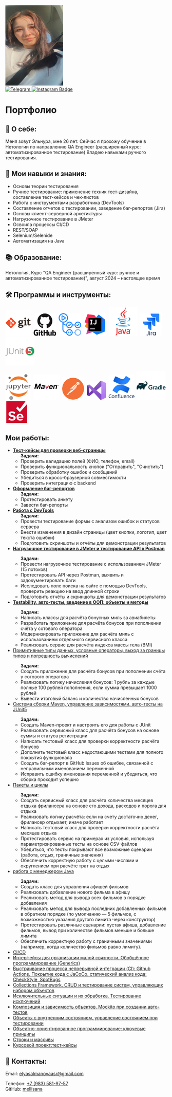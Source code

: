 <!DOCTYPE html>
<HEAD>
<img src="photo.jpeg" alt="фото для портфолио" width="180" height="250">

<div id="badges">
  <a href="https://t.me/elya_salmanova">
    <img src="https://img.shields.io/badge/Telegram-blue?style=for-the-badge&logo=Telegram&logoColor=blue" alt="Telegram"/>
  </a>
  <a href="https://www.instagram.com/m_elli_sa">
    <img src="https://img.shields.io/badge/instagram-pink?style=for-the-badge&logo=youtube&logoColor=pink" alt="Instagram Badge"/>
  </a>
</div>

<h1>Портфолио</h1>

<p><strong><h2>📍 О себе:</h2></strong></p>
<p>Меня зовут Эльнура, мне 26 лет. Сейчас я прохожу обучение в Нетологии по направлению QA Engineer (расширенный курс: автоматизированное тестирование) Владею навыками ручного тестирования.</p>


    
<p><strong><H2>🎯 Мои навыки и знания:</H2></strong></p>
<ul>
<li>Основы теории тестирования</li>
<li>Ручное тестирование: применение техник тест-дизайна, составление тест-кейсов и чек-листов</li>
<li>Работа с инструментами разработчика (DevTools)</li>
<li>Составление отчетов о тестировании, заведение баг-репортов (Jira)</li>
<li>Основы клиент-серверной архетиктуры</li>
<li>Нагрузочное тестирование в JMeter</li>
<li>Освоила процессы CI/CD</li>
<li>REST/SOAP</li>
<li>Selenium/Selenide </li>
<li> Автоматизация на Java</li>
</ul>


    
<p><strong><h2>📚 Образование:</h2></strong></p>
<p>Нетология, Курс "QA Engineer (расширенный курс: ручное и автоматизированное тестирование)", август 2024 – настоящее время</p>


    
<p><strong><h2>🛠️ Программы и инструменты:</h2></strong></p>
<div>
  <img src="https://github.com/devicons/devicon/blob/master/icons/git/git-original-wordmark.svg" title="Git" alt="Git" width="80" height="80"/>&nbsp;
  <img src="https://github.com/devicons/devicon/blob/master/icons/github/github-original-wordmark.svg" title="GitHub" alt="GitHub" width="70" height="70"/>&nbsp;
  <img src="https://github.com/devicons/devicon/blob/master/icons/githubactions/githubactions-original.svg" title="GitHub Actions" alt="GitHub Actions" width="70" height="70"/>&nbsp;
  <img src="https://github.com/devicons/devicon/blob/master/icons/intellij/intellij-original.svg" title="intellij" alt="intellij" width="70" height="70"/>&nbsp;
  <img src="https://github.com/devicons/devicon/blob/master/icons/java/java-original-wordmark.svg" title="java" alt="java" width="90" height="90"/>&nbsp;
  <img src="https://github.com/devicons/devicon/blob/master/icons/jira/jira-original-wordmark.svg" title="jira" alt="jira" width="70" height="70"/>&nbsp;
  <img src="https://github.com/devicons/devicon/blob/master/icons/junit/junit-original-wordmark.svg" title="junit" alt="junit" width="90" height="90"/>&nbsp;
  
  <img src="https://github.com/devicons/devicon/blob/master/icons/jupyter/jupyter-original-wordmark.svg" title="jupyter" alt="jupyter" width="80" height="80"/>&nbsp;
  <img src="https://github.com/devicons/devicon/blob/master/icons/maven/maven-original-wordmark.svg" title="maven" alt="maven" width="80" height="80"/>&nbsp;
  <img src="https://github.com/devicons/devicon/blob/master/icons/postman/postman-original.svg" title="postman" alt="postman" width="70" height="70"/>&nbsp;
  <img src="https://github.com/devicons/devicon/blob/master/icons/visualstudio/visualstudio-original.svg" title="visualstudio" alt="visualstudio" width="60" height="60"/>&nbsp;
  <img src="https://github.com/devicons/devicon/blob/master/icons/confluence/confluence-original-wordmark.svg" title="confluence" alt="confluence" width="80" height="80"/>&nbsp;
<img src="https://github.com/devicons/devicon/blob/master/icons/gradle/gradle-original-wordmark.svg" title="gradle" alt="gradle" width="90" height="90"/>&nbsp;
<img src="https://github.com/devicons/devicon/blob/master/icons/selenium/selenium-original.svg" title="selenium" alt="selenium" width="70" height="70"/>&nbsp;
</div>


<p><strong><h2>Мои работы:</h2></strong></p>
<ul>
  <li><strong><a href="https://github.com/Mellisana/test-k">Тест-кейсы для проверки веб-страницы</a></strong>
    <ul><strong>Задачи:</strong>
      <li>Проверить валидацию полей (ФИО, телефон, email)</li>
      <li>Проверить функциональность кнопок ("Отправить", "Очистить")</li>
      <li>Проверить обработку ошибок и сообщений</li>
      <li>Убедиться в кросс-браузерной совместимости</li>
      <li>Проверить интеграцию с backend</li>
    </ul>
  </li>
  
  <li> <strong><a href="https://github.com/Mellisana/bug-report">Оформление баг-репортов</a></strong>
    <ul><strong>Задачи:</strong>
      <li>Протестировать анкету</li>
      <li>Завести баг-репорты</li>
    </ul>
  </li>


<li> <strong><a href="https://github.com/Mellisana/dev-tools">Работа с DevTools</a></strong>
  <ul><strong>Задачи:</strong>
    <li>Провести тестирование формы с анализом ошибок и статусов сервера</li>
    <li>Внести изменения в дизайн страницы (цвет кнопки, логотип, цвет текста ошибки)</li>
    <li>Подготовить скриншоты и отчёты для демонстрации результатов</li>
  </ul>
</li>


  <li><strong><a href="https://github.com/Mellisana/client-server">Нагрузочное тестирование в JMeter и тестирование API в Postman</a></li></strong>
         <ul><strong>Задачи:</strong>
    <li>Провести нагрузочное тестирование с использованием JMeter (15 потоков)</li>
    <li>Протестировать API через Postman, выявить и задокументировать баги</li>
    <li>Исследовать поле поиска на сайте с помощью DevTools, проверить реакцию на ввод длинной строки</li>
    <li>Подготовить отчёты и скриншоты для демонстрации результатов</li>
  </ul>
</li>


  <li><strong><a href="https://github.com/Mellisana/milii](https://github.com/Mellisana/mili">Testability, авто-тесты, введение в ООП: объекты и методы</a></li></strong>
   <ul> <strong>Задачи:</strong>
    <li>Написать классы для расчёта бонусных миль за авиабилеты</li>
    <li>Разработать приложение для расчёта бонусов при пополнении счёта у сотового оператора</li>
    <li>Модернизировать приложение для расчёта миль с использованием отдельного сервисного класса</li>
    <li>Реализовать сервис для расчёта индекса массы тела (BMI)</li>
  </ul>
</li>

  <li><a href="https://github.com/Mellisana/balance">Примитивные типы данных, условные операторы, выход за границы типов и погрешность вычислений
</a></li>
<ul>
  <strong>Задачи:</strong>
  <li>Создать приложение для расчёта бонусов при пополнении счёта у сотового оператора</li>
  <li>Реализовать логику начисления бонусов: 1 рубль за каждые полные 100 рублей пополнения, если сумма превышает 1000 рублей</li>
  <li>Вывести итоговый баланс и количество начисленных бонусов</li>
</ul>

  <li><a href="https://github.com/Mellisana/avtotest-bonus">Система сборки Maven, управление зависимостями, авто-тесты на JUnit5</a></li>
  <ul>
  <strong>Задачи:</strong>
  <li>Создать Maven-проект и настроить его для работы с JUnit</li>
  <li>Реализовать сервисный класс для расчёта бонусов на основе суммы и статуса регистрации</li>
  <li>Написать тестовый класс для проверки корректности расчёта бонусов</li>
  <li>Дополнить тестовый класс недостающими тестами для полного покрытия функционала</li>
  <li>Создать баг-репорт в GitHub Issues об ошибке, связанной с неправильным именованием переменной</li>
  <li>Исправить ошибку именования переменной и убедиться, что сборка проходит успешно</li>
</ul>

  <li><a href="https://github.com/Mellisana/javaJobTest">Пакеты и циклы</a></li>
  <ul> <strong>Задачи:</strong>
  <li>Создать сервисный класс для расчёта количества месяцев отдыха фрилансера на основе его дохода, расходов и порога для отдыха</li>
  <li>Реализовать логику расчёта: если на счету достаточно денег, фрилансер отдыхает, иначе работает</li>
  <li>Написать тестовый класс для проверки корректности расчёта месяцев отдыха</li>
  <li>Протестировать сервис на примерах из условия, используя параметризированные тесты на основе CSV-файлов</li>
  <li>Убедиться, что тесты покрывают все возможные сценарии (работа, отдых, граничные значения)</li>
  <li>Обеспечить корректную работу с целыми числами и округлением при расчёте трат на отдых</li>
</ul>

  <li><a href="https://github.com/Mellisana/movie">работа с менеджером Java</a></li>
  <ul><strong>Задачи:</strong>
  <li>Создать класс для управления афишей фильмов</li>
  <li>Реализовать добавление нового фильма в афишу</li>
  <li>Реализовать метод для вывода всех фильмов в порядке добавления</li>
  <li>Реализовать метод для вывода последних добавленных фильмов в обратном порядке (по умолчанию — 5 фильмов, с возможностью указания другого лимита через конструктор)</li>
  <li>Протестировать различные сценарии: пустая афиша, добавление фильмов, вывод при количестве фильмов меньше и больше лимита</li>
  <li>Обеспечить корректную работу с граничными значениями (например, когда количество фильмов равно лимиту).</li>
</ul>

  <li><a href="https://github.com/Mellisana/object">CI/CD</a></li>
        
  <li><a href="https://github.com/Mellisana/Ticket">Интерфейсы для организации малой связности. Обобщённое программирование (Generics)</a></li>
        
  <li><a href="https://github.com/Mellisana/CI">Выстраивание процесса непрерывной интеграции (CI): Github Actions. Покрытие кода с JaCoCo, статический анализ кода: CheckStyle, SpotBugs<a></li>
  
   <li><a href="https://github.com/Mellisana/game">Collections Framework. CRUD и тестирование систем, управляющих набором объектов</a></li>
   
   <li><a href="https://github.com/Mellisana/prod">Исключительные ситуации и их обработка. Тестирование исключений</a></li>
   
   <li><a href="https://github.com/Mellisana/movie">Композиция и зависимость объектов. Mockito при создании авто-тестов</a></li>
   
   <li><a href="https://github.com/Mellisana/Radio">Объекты с внутренним состоянием, управление состоянием при тестировании</a></li>
   
   <li><a href="https://github.com/Mellisana/Application">Объектно-ориентированное программирование: ключевые принципы</a></li>

   <li><a href="https://github.com/Mellisana/JavaSalesTest">Строки и массивы</a></li>
   <li><a href="https://docs.google.com/file/d/1QPRxF23qr0LKs_Mec1jnOpwv2Xox1X8Q/edit?usp=docslist_api&filetype=msexcel">Курсовой проект:тест-кейсы</a></li>
</ul>


<p><strong><h2>🔗 Контакты:</h2></strong></p>

<span class="contact-label">Email:</span>
<a href="mailto:elyasalmanovaasr@gmail.com">elyasalmanovaasr@gmail.com</a>
</div>
<div class="contact-item">
<span class="contact-label">Телефон:</span>
<a href="tel:+79835819757">+7 (983) 581-97-57</a>
</div>
<div class="contact-item">
<span class="contact-label">GitHub:</span>
<a href="https://github.com/mellisana">mellisana</a>
</div>
</div>
</body>
</html>
